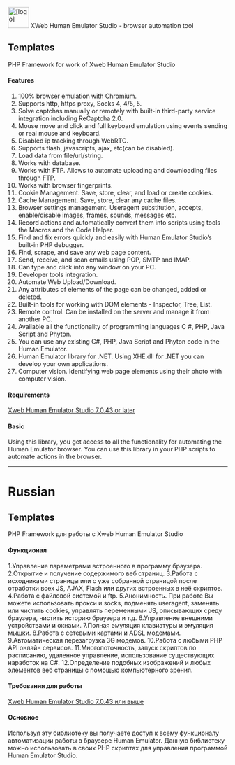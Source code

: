 <img src="https://humanemulator.info/images/logo.png" alt="[logo]" width="48"/> XWeb Human Emulator Studio - browser automation tool

## Templates
PHP Framework for work of Xweb Human Emulator Studio

#### Features

1. 100% browser emulation with Chromium.
2. Supports http, https proxy, Socks 4, 4/5, 5.
3. Solve captchas manually or remotely with built-in third-party service integration including ReCaptcha 2.0.
4. Mouse move and click and full keyboard emulation using events sending or real mouse and keyboard.
5. Disabled ip tracking through WebRTC.
6. Supports flash, javascripts, ajax, etc(can be disabled).
7. Load data from file/url/string.
8. Works with database. 
9. Works with FTP. Allows to automate uploading and downloading files through FTP.
10. Works with browser fingerprints.
11. Cookie Management. Save, store, clear, and load or create cookies. 
12. Cache Management. Save, store, clear any cache files.
13. Browser settings management. Useragent substitution, accepts, enable/disable images, frames, sounds, messages etc.
14. Record actions and automatically convert them into scripts using tools the Macros and the Code Helper. 
15. Find and fix errors quickly and easily with Human Emulator Studio’s built-in PHP debugger. 
16. Find, scrape, and save any web page content.
17. Send, receive, and scan emails using POP, SMTP and IMAP.
18. Can type and click into any window on your PC.
19. Developer tools integration.
20. Automate Web Upload/Download.
21. Any attributes of elements of the page can be changed, added or deleted. 
22. Built-in tools for working with DOM elements - Inspector, Tree, List.
23. Remote control. Can be installed on the server and manage it from another PC.
24. Available all the functionality of programming languages C #, PHP, Java Script and Phyton. 
25. You can use any existing C#, PHP, Java Script and Phyton code in the Human Emulator.
26. Human Emulator library for .NET. Using XHE.dll for .NET you can develop your own applications. 
27. Computer vision. Identifying web page elements using their photo with computer vision.

#### Requirements

[Xweb Human Emulator Studio 7.0.43 or later]

#### Basic

Using this library, you get access to all the functionality for automating the Human Emulator browser. 
You can use this library in your PHP scripts to automate actions in the browser.

[Xweb Human Emulator Studio 7.0.43 or later]: http://webemulator.com/

--------------------------------

# Russian
## Templates
PHP Framework для работы с Xweb Human Emulator Studio

#### Функционал
1.Управление параметрами встроенного в программу браузера.
2.Открытие и получение содержимого веб страниц. 
3.Работа с исходниками страницы или с уже собранной страницой после отработки всех JS, AJAX, Flash или других встроенных в неё скриптов.
4.Работа с файловой системой и ftp. 
5.Анонимность. При работе Вы можете использовать прокси и socks, подменять useragent, заменять или чистить cookies, управлять переменными JS, описывающих среду браузера, чистить историю браузера и т.д.
6.Управление внешними устройствами и окнами. 
7.Полная эмуляция клавиатуры и эмуляция мышки. 
8.Работа с сетевыми картами и ADSL модемами. 
9.Автоматическая перезагрузка 3G модемов.
10.Работа с любыми PHP API онлайн сервисов. 
11.Многопоточность, запуск скриптов по расписанию, удаленное управление, использование существующих наработок на  C#.
12.Определение подобных изображений и любых элементов веб страницы с помощью компьютерного зрения.

#### Требования для работы

[Xweb Human Emulator Studio 7.0.43 или выше]

#### Основное

Используя эту библиотеку вы получаете доступ к всему функционалу автоматизации работы в браузере Human Emulator.
Данную библиотеку можно использовать в своих PHP скриптах для управления программой Human Emulator Studio. 

[Xweb Human Emulator Studio 7.0.43 или выше]: https://humanemulator.info



